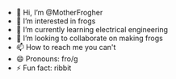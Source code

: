 - 👋 Hi, I’m @MotherFrogher
- 👀 I’m interested in frogs
- 🌱 I’m currently learning electrical engineering
- 💞️ I’m looking to collaborate on making frogs
- 📫 How to reach me you can't
- 😄 Pronouns: fro/g
- ⚡ Fun fact: ribbit

<!---
MotherFrogher/MotherFrogher is a ✨ special ✨ repository because its `README.md` (this file) appears on your GitHub profile.
You can click the Preview link to take a look at your changes.
--->

